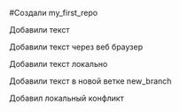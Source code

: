 ﻿#Создали my_first_repo

Добавили текст 

Добавили текст через веб браузер

Добавили текст локально 

Добавили текст в новой ветке new_branch

Добавил локальный конфликт


